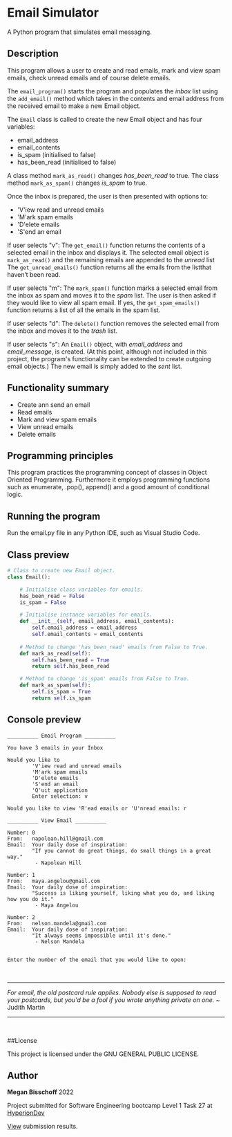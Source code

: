 # Email Simulator

A Python program that simulates email messaging.

## Description

This program allows a user to create and read emails, mark and view spam emails, check unread emails and of course delete emails.

The ```email_program()``` starts the program and populates the *inbox* list using the ```add_email()``` method which takes in the contents and email address from the received email to make a new Email object.

The ```Email``` class is called to create the new Email object and has four variables:

* email_address
* email_contents
* is_spam (initialised to false)
* has_been_read (initialised to false)

A class method ```mark_as_read()``` changes *has_been_read* to true.
The class method ```mark_as_spam()``` changes *is_spam* to true.

Once the inbox is prepared, the user is then presented with options to:

* 'V'iew read and unread emails
* 'M'ark spam emails
* 'D'elete emails
* 'S'end an email

If user selects "v":
The ```get_email()``` function returns the contents of a selected email in the inbox and displays it.
The selected email object is ```mark_as_read()``` and the remaining emails are appended to the *unread* list
The ```get_unread_emails()``` function returns all the emails from the listthat haven’t been read.

If user selects "m":
The ```mark_spam()``` function marks a selected email from the inbox as spam and moves it to the *spam* list.
The user is then asked if they would like to view all spam email. If yes, the ```get_spam_emails()``` function 
returns a list of all the emails in the spam list.

If user selects "d":
The ```delete()``` function removes the selected email from the inbox and moves it to the *trash* list.

If user selects "s":
An ```Email()``` object, with *email_address* and *email_message*, is created. (At this point, although not included in this project, the program's functionality can be extended to create outgoing email objects.) The new email is simply added to the *sent* list.

## Functionality summary

* Create ann send an email
* Read emails
* Mark and view spam emails
* View unread emails
* Delete emails

## Programming principles

This program practices the programming concept of classes in Object Oriented Programming. Furthermore it employs
programming functions such as enumerate, .pop(), append() and a good amount of conditional logic.

## Running the program

Run the email.py file in any Python IDE, such as Visual Studio Code.

## Class preview

```python
# Class to create new Email object.
class Email():

    # Initialise class variables for emails. 
    has_been_read = False 
    is_spam = False

    # Initialise instance variables for emails.
    def __init__(self, email_address, email_contents):
        self.email_address = email_address
        self.email_contents = email_contents
        
    # Method to change 'has_been_read' emails from False to True.
    def mark_as_read(self):    
        self.has_been_read = True
        return self.has_been_read

    # Method to change 'is_spam' emails from False to True.
    def mark_as_spam(self):
        self.is_spam = True
        return self.is_spam

```

## Console preview

```
__________ Email Program __________

You have 3 emails in your Inbox

Would you like to
        'V'iew read and unread emails
        'M'ark spam emails
        'D'elete emails
        'S'end an email
        'Q'uit application
        Enter selection: v

Would you like to view 'R'ead emails or 'U'nread emails: r    

__________ View Email __________

Number: 0
From:   napolean.hill@gmail.com
Email:  Your daily dose of inspiration:
        "If you cannot do great things, do small things in a great way."
         - Napolean Hill

Number: 1
From:   maya.angelou@gmail.com
Email:  Your daily dose of inspiration:
        "Success is liking yourself, liking what you do, and liking how you do it."
         - Maya Angelou

Number: 2
From:   nelson.mandela@gmail.com
Email:  Your daily dose of inspiration:
        "It always seems impossible until it's done."
         - Nelson Mandela


Enter the number of the email that you would like to open:
```

&nbsp;
***  
_For email, the old postcard rule applies. Nobody else is supposed to read your postcards, but you'd be a fool if you wrote anything private on one._ \~ Judith Martin
***
&nbsp;

##License

This project is licensed under the GNU GENERAL PUBLIC LICENSE.

## Author

**Megan Bisschoff** 2022

Project submitted for Software Engineering bootcamp Level 1 Task 27 at [HyperionDev](https://www.hyperiondev.com/)

[View](https://www.hyperiondev.com/portfolio/86596/) submission results.
